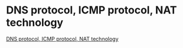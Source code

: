 # DNS protocol, ICMP protocol, NAT technology
[DNS protocol, ICMP protocol, NAT technology](https://aiwithcloud.com/2022/09/15/dns_protocol_icmp_protocol_nat_technology/)